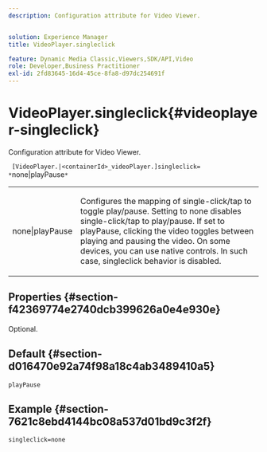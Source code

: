 ```yaml
---
description: Configuration attribute for Video Viewer.


solution: Experience Manager
title: VideoPlayer.singleclick

feature: Dynamic Media Classic,Viewers,SDK/API,Video
role: Developer,Business Practitioner
exl-id: 2fd83645-16d4-45ce-8fa8-d97dc254691f
---
```

# VideoPlayer.singleclick{#videoplayer-singleclick}

Configuration attribute for Video Viewer.

 ` [VideoPlayer.|<containerId>_videoPlayer.]singleclick= *`none|playPause`*`

<table id="table_C616483932C2482CA9794DDD7313FD7C"> 
 <tbody> 
  <tr> 
   <td colname="col1"> <p> <span class="codeph"> <span class="varname"> none|playPause</span> </span> </p> </td> 
   <td colname="col2"> <p> Configures the mapping of single-click/tap to toggle play/pause. Setting to <span class="codeph"> none</span> disables single-click/tap to play/pause. If set to <span class="codeph"> playPause</span>, clicking the video toggles between playing and pausing the video. On some devices, you can use native controls. In such case, <span class="codeph"> singleclick</span> behavior is disabled. </p> </td> 
  </tr> 
 </tbody> 
</table>

## Properties {#section-f42369774e2740dcb399626a0e4e930e}

Optional.

## Default {#section-d016470e92a74f98a18c4ab3489410a5}

`playPause`

## Example {#section-7621c8ebd4144bc08a537d01bd9c3f2f}

```
singleclick=none
```
